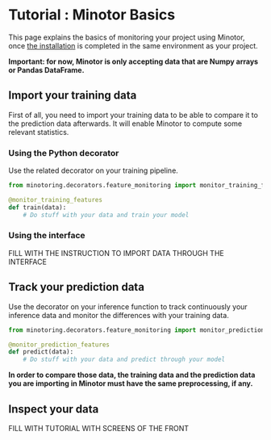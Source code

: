 # Tutorial : Minotor Basics

This page explains the basics of monitoring your project using Minotor, once [the installation](Installation.md) is completed in the same environment as your project.

**Important: for now, Minotor is only accepting data that are Numpy arrays or Pandas DataFrame.**

## Import your training data

First of all, you need to import your training data to be able to compare it to the prediction data afterwards. It will enable Minotor to compute some relevant statistics.

### Using the Python decorator

Use the related decorator on your training pipeline.

```python
from minotoring.decorators.feature_monitoring import monitor_training_features

@monitor_training_features
def train(data):
    # Do stuff with your data and train your model

```

### Using the interface

FILL WITH THE INSTRUCTION TO IMPORT DATA THROUGH THE INTERFACE


## Track your prediction data

Use the decorator on your inference function to track continuously your inference data and monitor the differences with your training data.

```python
from minotoring.decorators.feature_monitoring import monitor_prediction_features

@monitor_prediction_features
def predict(data):
    # Do stuff with your data and predict through your model

```


**In order to compare those data, the training data and the prediction data you are importing in Minotor must have the same preprocessing, if any.**

## Inspect your data

FILL WITH TUTORIAL WITH SCREENS OF THE FRONT